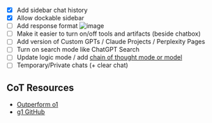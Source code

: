 - [x] Add sidebar chat history
- [x] Allow dockable sidebar
- [ ] Add response format
![image](https://github.com/user-attachments/assets/ac8619b6-8c6f-4352-90d5-d1d7cf84169c)
- [ ] Make it easier to turn on/off tools and artifacts (beside chatbox)
- [ ] Add version of Custom GPTs / Claude Projects / Perplexity Pages
- [ ] Turn on search mode like ChatGPT Search
- [ ] Update logic mode / add [chain of thought mode or model](https://docs.anthropic.com/en/docs/build-with-claude/prompt-engineering/chain-of-thought)
- [ ] Temporary/Private chats (+ clear chat)

## CoT Resources
- [Outperform o1](https://www.reddit.com/r/ClaudeAI/comments/1fx51z4/i_made_claude_35_sonnet_to_outperform_openai_o1/)
- [g1 GitHub](https://github.com/bklieger-groq/g1)
